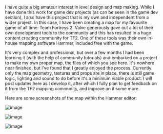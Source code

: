 I have quite a big amateur interest in level design and map making. While I have done this work for game dev projects (as can be seen in the game dev section), 
I also have this project that is my own and independent from a wider project. In this case, I have been creating a map for my favourite game of all time: 
Team Fortress 2. Valve generously gave out a lot of their own development tools to the community and this has resulted in a huge content creating community for TF2. 
One of these tools was their own in-house mapping software Hammer, included free with the game. 

It's very complex and professional, but over a few months I had been learning it (with the help of community tutorials) and embarked on a project to make my own proper 
map, the files of which you see here. It's nowhere near finished, but I've found that I greatly enjoyed the process. Currently only the map geometry, textures and props 
are in place, there is still game logic, lighting and sound to do before it's a minimum viable product. I will post updates here as I develop it, after which I fully 
plan to get feedback on it from the TF2 mapping community, and improve on it some more.

Here are some screenshots of the map within the Hammer editor:

![image](https://user-images.githubusercontent.com/57454635/154143690-7025598a-59d1-4db0-b733-2ddc23d65400.png)

![image](https://user-images.githubusercontent.com/57454635/154143806-cc828514-faae-4be4-81a4-ff224b0a1dcc.png)

![image](https://user-images.githubusercontent.com/57454635/154144033-c0c03a73-9813-49e5-9c6e-030e868fd980.png)
